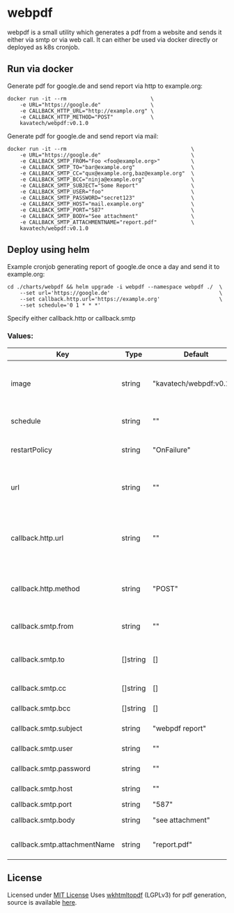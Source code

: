 # webpdf

webpdf is a small utility which generates a pdf from a website and sends it 
either via smtp or via web call.
It can either be used via docker directly or deployed as k8s cronjob.

## Run via docker

Generate pdf for google.de and send report via http to example.org:

```
docker run -it --rm                           \
    -e URL="https://google.de"                \
    -e CALLBACK_HTTP_URL="http://example.org" \
    -e CALLBACK_HTTP_METHOD="POST"            \
    kavatech/webpdf:v0.1.0
```

Generate pdf for google.de and send report via mail:

```
docker run -it --rm                                        \
    -e URL="https://google.de"                             \
    -e CALLBACK_SMTP_FROM="Foo <foo@example.org>"          \
    -e CALLBACK_SMTP_TO="bar@example.org"                  \
    -e CALLBACK_SMTP_CC="qux@example.org,baz@example.org"  \
    -e CALLBACK_SMTP_BCC="ninja@example.org"               \
    -e CALLBACK_SMTP_SUBJECT="Some Report"                 \
    -e CALLBACK_SMTP_USER="foo"                            \
    -e CALLBACK_SMTP_PASSWORD="secret123"                  \
    -e CALLBACK_SMTP_HOST="mail.example.org"               \
    -e CALLBACK_SMTP_PORT="587"                            \
    -e CALLBACK_SMTP_BODY="See attachment"                 \
    -e CALLBACK_SMTP_ATTACHMENTNAME="report.pdf"           \
    kavatech/webpdf:v0.1.0
```

## Deploy using helm

Example cronjob generating report of google.de once a day and send it to example.org:
```
cd ./charts/webpdf && helm upgrade -i webpdf --namespace webpdf ./  \
    --set url='https://google.de'                                   \
    --set callback.http.url='https://example.org'                   \
    --set schedule='0 1 * * *'
```

Specify either callback.http or callback.smtp

### Values:

| Key                          | Type     | Default                  | Description                                            |
|------------------------------|----------|--------------------------|--------------------------------------------------------|
| image                        | string   | "kavatech/webpdf:v0.1.0" | Image which should be used for the cronjob             |
| schedule                     | string   | ""                       | Crontab like schedule for cronjob                      |
| restartPolicy                | string   | "OnFailure"              | Cronjob's restart policy                               |
| url                          | string   | ""                       | URL for which the pdf should be generated              |
| callback.http.url            | string   | ""                       | URL of the webhook which should be called with the pdf |
| callback.http.method         | string   | "POST"                   | HTTP method for the webhook call                       |
| callback.smtp.from           | string   | ""                       | E-Mail address of the sender                           |
| callback.smtp.to             | []string | []                       | E-Mail address of the recipients                       |
| callback.smtp.cc             | []string | []                       | CC e-mail addresses                                    |
| callback.smtp.bcc            | []string | []                       | BCC e-mail addresses                                   |
| callback.smtp.subject        | string   | "webpdf report"          | E-Mail subject                                         |
| callback.smtp.user           | string   | ""                       | SMTP Username                                          |
| callback.smtp.password       | string   | ""                       | SMTP password                                          |
| callback.smtp.host           | string   | ""                       | SMTP hostname                                          |
| callback.smtp.port           | string   | "587"                    | SMTP port                                              |
| callback.smtp.body           | string   | "see attachment"         | E-Mail body                                            |
| callback.smtp.attachmentName | string   | "report.pdf"             | Filename of the attachment                             |

## License

Licensed under [MIT License](./LICENSE.md)
Uses [wkhtmltopdf](https://wkhtmltopdf.org/) (LGPLv3) for pdf generation, source is available [here](https://github.com/wkhtmltopdf/wkhtmltopdf).